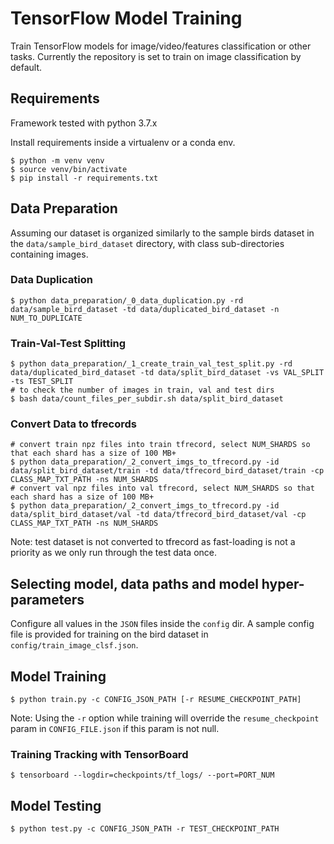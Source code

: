 # TensorFlow Model Training

Train TensorFlow models for image/video/features classification or other tasks. Currently the repository is set to train on image classification by default.

## Requirements

Framework tested with python 3.7.x

Install requirements inside a virtualenv or a conda env.

```shell
$ python -m venv venv
$ source venv/bin/activate
$ pip install -r requirements.txt
```

## Data Preparation

Assuming our dataset is organized similarly to the sample birds dataset in the `data/sample_bird_dataset` directory, with class sub-directories containing images.

### Data Duplication

```shell
$ python data_preparation/_0_data_duplication.py -rd data/sample_bird_dataset -td data/duplicated_bird_dataset -n NUM_TO_DUPLICATE
```

### Train-Val-Test Splitting

```shell
$ python data_preparation/_1_create_train_val_test_split.py -rd data/duplicated_bird_dataset -td data/split_bird_dataset -vs VAL_SPLIT -ts TEST_SPLIT
# to check the number of images in train, val and test dirs
$ bash data/count_files_per_subdir.sh data/split_bird_dataset
```

### Convert Data to tfrecords

```shell
# convert train npz files into train tfrecord, select NUM_SHARDS so that each shard has a size of 100 MB+
$ python data_preparation/_2_convert_imgs_to_tfrecord.py -id data/split_bird_dataset/train -td data/tfrecord_bird_dataset/train -cp CLASS_MAP_TXT_PATH -ns NUM_SHARDS
# convert val npz files into val tfrecord, select NUM_SHARDS so that each shard has a size of 100 MB+
$ python data_preparation/_2_convert_imgs_to_tfrecord.py -id data/split_bird_dataset/val -td data/tfrecord_bird_dataset/val -cp CLASS_MAP_TXT_PATH -ns NUM_SHARDS
```

Note: test dataset is not converted to tfrecord as fast-loading is not a priority as we only run through the test data once.

## Selecting model, data paths and model hyper-parameters

Configure all values in the `JSON` files inside the `config` dir. A sample config file is provided for training on the bird dataset in `config/train_image_clsf.json`.

## Model Training

```shell
$ python train.py -c CONFIG_JSON_PATH [-r RESUME_CHECKPOINT_PATH]
```

Note: Using the `-r` option while training will override the `resume_checkpoint` param in `CONFIG_FILE.json` if this param is not null.

### Training Tracking with TensorBoard

```shell
$ tensorboard --logdir=checkpoints/tf_logs/ --port=PORT_NUM
```

## Model Testing

```shell
$ python test.py -c CONFIG_JSON_PATH -r TEST_CHECKPOINT_PATH
```
